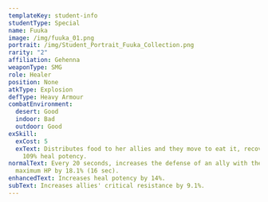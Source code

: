```yaml
---
templateKey: student-info
studentType: Special
name: Fuuka
image: /img/fuuka_01.png
portrait: /img/Student_Portrait_Fuuka_Collection.png
rarity: "2"
affiliation: Gehenna
weaponType: SMG
role: Healer
position: None
atkType: Explosion
defType: Heavy Armour
combatEnvironment:
  desert: Good
  indoor: Bad
  outdoor: Good
exSkill:
  exCost: 5
  exText: Distributes food to her allies and they move to eat it, recovering by
    109% heal potency.
normalText: Every 20 seconds, increases the defense of an ally with the highest
  maximum HP by 18.1% (16 sec).
enhancedText: Increases heal potency by 14%.
subText: Increases allies' critical resistance by 9.1%.
---
```

